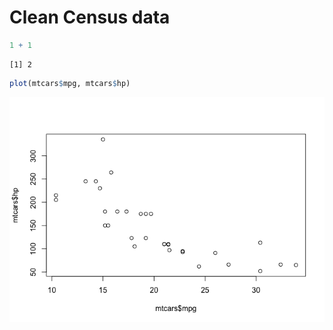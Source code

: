 # Clean Census data

``` r
1 + 1
```

    [1] 2

``` r
plot(mtcars$mpg, mtcars$hp)
```

![](index_files/figure-commonmark/unnamed-chunk-2-1.png)
